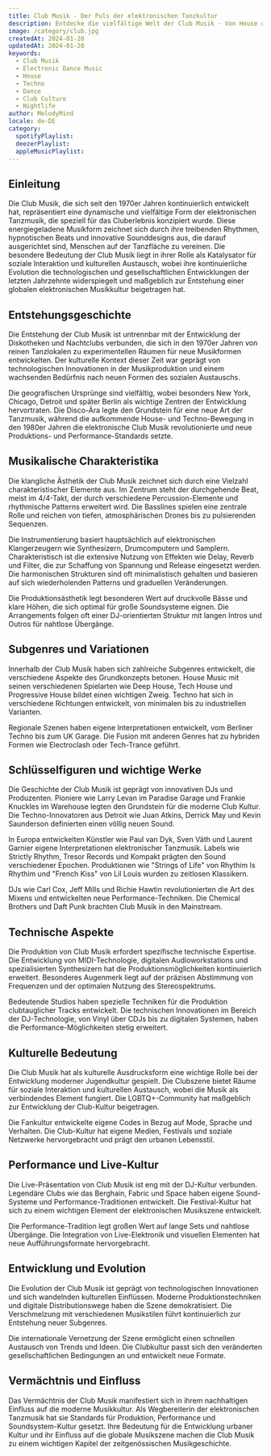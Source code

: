 ```yaml
---
title: Club Musik - Der Puls der elektronischen Tanzkultur
description: Entdecke die vielfältige Welt der Club Musik - Von House und Techno bis zu modernen elektronischen Sounds
image: /category/club.jpg
createdAt: 2024-01-20
updatedAt: 2024-01-20
keywords:
  - Club Musik
  - Electronic Dance Music
  - House
  - Techno
  - Dance
  - Club Culture
  - Nightlife
author: MelodyMind
locale: de-DE
category:
  spotifyPlaylist: 
  deezerPlaylist: 
  appleMusicPlaylist: 
---
```


## Einleitung

Die Club Musik, die sich seit den 1970er Jahren kontinuierlich entwickelt hat, repräsentiert eine dynamische und vielfältige Form der elektronischen Tanzmusik, die speziell für das Cluberlebnis konzipiert wurde. Diese energiegeladene Musikform zeichnet sich durch ihre treibenden Rhythmen, hypnotischen Beats und innovative Sounddesigns aus, die darauf ausgerichtet sind, Menschen auf der Tanzfläche zu vereinen. Die besondere Bedeutung der Club Musik liegt in ihrer Rolle als Katalysator für soziale Interaktion und kulturellen Austausch, wobei ihre kontinuierliche Evolution die technologischen und gesellschaftlichen Entwicklungen der letzten Jahrzehnte widerspiegelt und maßgeblich zur Entstehung einer globalen elektronischen Musikkultur beigetragen hat.

## Entstehungsgeschichte

Die Entstehung der Club Musik ist untrennbar mit der Entwicklung der Diskotheken und Nachtclubs verbunden, die sich in den 1970er Jahren von reinen Tanzlokalen zu experimentellen Räumen für neue Musikformen entwickelten. Der kulturelle Kontext dieser Zeit war geprägt von technologischen Innovationen in der Musikproduktion und einem wachsenden Bedürfnis nach neuen Formen des sozialen Austauschs.

Die geografischen Ursprünge sind vielfältig, wobei besonders New York, Chicago, Detroit und später Berlin als wichtige Zentren der Entwicklung hervortraten. Die Disco-Ära legte den Grundstein für eine neue Art der Tanzmusik, während die aufkommende House- und Techno-Bewegung in den 1980er Jahren die elektronische Club Musik revolutionierte und neue Produktions- und Performance-Standards setzte.

## Musikalische Charakteristika

Die klangliche Ästhetik der Club Musik zeichnet sich durch eine Vielzahl charakteristischer Elemente aus. Im Zentrum steht der durchgehende Beat, meist im 4/4-Takt, der durch verschiedene Percussion-Elemente und rhythmische Patterns erweitert wird. Die Basslines spielen eine zentrale Rolle und reichen von tiefen, atmosphärischen Drones bis zu pulsierenden Sequenzen.

Die Instrumentierung basiert hauptsächlich auf elektronischen Klangerzeugern wie Synthesizern, Drumcomputern und Samplern. Charakteristisch ist die extensive Nutzung von Effekten wie Delay, Reverb und Filter, die zur Schaffung von Spannung und Release eingesetzt werden. Die harmonischen Strukturen sind oft minimalistisch gehalten und basieren auf sich wiederholenden Patterns und graduellen Veränderungen.

Die Produktionsästhetik legt besonderen Wert auf druckvolle Bässe und klare Höhen, die sich optimal für große Soundsysteme eignen. Die Arrangements folgen oft einer DJ-orientierten Struktur mit langen Intros und Outros für nahtlose Übergänge.

## Subgenres und Variationen

Innerhalb der Club Musik haben sich zahlreiche Subgenres entwickelt, die verschiedene Aspekte des Grundkonzepts betonen. House Music mit seinen verschiedenen Spielarten wie Deep House, Tech House und Progressive House bildet einen wichtigen Zweig. Techno hat sich in verschiedene Richtungen entwickelt, von minimalen bis zu industriellen Varianten.

Regionale Szenen haben eigene Interpretationen entwickelt, vom Berliner Techno bis zum UK Garage. Die Fusion mit anderen Genres hat zu hybriden Formen wie Electroclash oder Tech-Trance geführt.

## Schlüsselfiguren und wichtige Werke

Die Geschichte der Club Musik ist geprägt von innovativen DJs und Produzenten. Pioniere wie Larry Levan im Paradise Garage und Frankie Knuckles im Warehouse legten den Grundstein für die moderne Club Kultur. Die Techno-Innovatoren aus Detroit wie Juan Atkins, Derrick May und Kevin Saunderson definierten einen völlig neuen Sound.

In Europa entwickelten Künstler wie Paul van Dyk, Sven Väth und Laurent Garnier eigene Interpretationen elektronischer Tanzmusik. Labels wie Strictly Rhythm, Tresor Records und Kompakt prägten den Sound verschiedener Epochen. Produktionen wie "Strings of Life" von Rhythim Is Rhythim und "French Kiss" von Lil Louis wurden zu zeitlosen Klassikern.

DJs wie Carl Cox, Jeff Mills und Richie Hawtin revolutionierten die Art des Mixens und entwickelten neue Performance-Techniken. Die Chemical Brothers und Daft Punk brachten Club Musik in den Mainstream.

## Technische Aspekte

Die Produktion von Club Musik erfordert spezifische technische Expertise. Die Entwicklung von MIDI-Technologie, digitalen Audioworkstations und spezialisierten Synthesizern hat die Produktionsmöglichkeiten kontinuierlich erweitert. Besonderes Augenmerk liegt auf der präzisen Abstimmung von Frequenzen und der optimalen Nutzung des Stereospektrums.

Bedeutende Studios haben spezielle Techniken für die Produktion clubtauglicher Tracks entwickelt. Die technischen Innovationen im Bereich der DJ-Technologie, von Vinyl über CDJs bis zu digitalen Systemen, haben die Performance-Möglichkeiten stetig erweitert.

## Kulturelle Bedeutung

Die Club Musik hat als kulturelle Ausdrucksform eine wichtige Rolle bei der Entwicklung moderner Jugendkultur gespielt. Die Clubszene bietet Räume für soziale Interaktion und kulturellen Austausch, wobei die Musik als verbindendes Element fungiert. Die LGBTQ+-Community hat maßgeblich zur Entwicklung der Club-Kultur beigetragen.

Die Fankultur entwickelte eigene Codes in Bezug auf Mode, Sprache und Verhalten. Die Club-Kultur hat eigene Medien, Festivals und soziale Netzwerke hervorgebracht und prägt den urbanen Lebensstil.

## Performance und Live-Kultur

Die Live-Präsentation von Club Musik ist eng mit der DJ-Kultur verbunden. Legendäre Clubs wie das Berghain, Fabric und Space haben eigene Sound-Systeme und Performance-Traditionen entwickelt. Die Festival-Kultur hat sich zu einem wichtigen Element der elektronischen Musikszene entwickelt.

Die Performance-Tradition legt großen Wert auf lange Sets und nahtlose Übergänge. Die Integration von Live-Elektronik und visuellen Elementen hat neue Aufführungsformate hervorgebracht.

## Entwicklung und Evolution

Die Evolution der Club Musik ist geprägt von technologischen Innovationen und sich wandelnden kulturellen Einflüssen. Moderne Produktionstechniken und digitale Distributionswege haben die Szene demokratisiert. Die Verschmelzung mit verschiedenen Musikstilen führt kontinuierlich zur Entstehung neuer Subgenres.

Die internationale Vernetzung der Szene ermöglicht einen schnellen Austausch von Trends und Ideen. Die Clubkultur passt sich den veränderten gesellschaftlichen Bedingungen an und entwickelt neue Formate.

## Vermächtnis und Einfluss

Das Vermächtnis der Club Musik manifestiert sich in ihrem nachhaltigen Einfluss auf die moderne Musikkultur. Als Wegbereiterin der elektronischen Tanzmusik hat sie Standards für Produktion, Performance und Soundsystem-Kultur gesetzt. Ihre Bedeutung für die Entwicklung urbaner Kultur und ihr Einfluss auf die globale Musikszene machen die Club Musik zu einem wichtigen Kapitel der zeitgenössischen Musikgeschichte.

